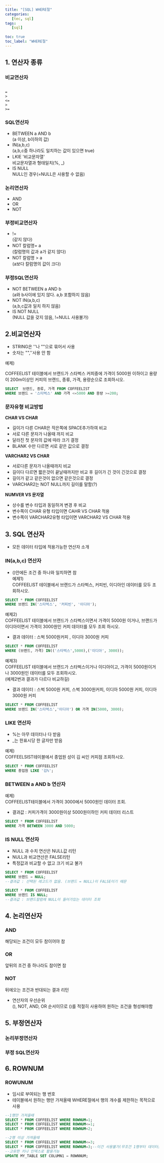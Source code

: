 ```yaml
---
title: "[SQL] WHERE절"
categories:
   [tec, sql]
tags:
   [sql]
   
toc: true
toc_label: "WHERE절"
---
```


## 1. 연산자 종류
### 비교연산자
```  

=
>
<=
>
>=
```  

### SQL연산자
- BETWEEN a AND b  
(a 이상, b이하의 값)
- IN(a,b,c)  
(a,b,c중 하나라도 일치하는 값이 있으면 true)
- LKIE '비교문자열'  
비교문자열과 형태일치(%, _)
- IS NULL  
NULL인 경우(=NULL은 사용할 수 없음)  

### 논리연산자
- AND
- OR
- NOT  

### 부정비교연산자  
- !=  
(같지 않다)
- NOT 칼럼명= a  
(칼럼명의 값과 a가 같지 않다)
- NOT 칼럼명 > a  
(a보다 칼럼명의 값이 크다)  

### 부정SQL연산자
- NOT BETWEEN a AND b  
(a와 b사이에 있지 않다. a,b 포함하지 않음)
- NOT IN(a,b,c)  
(a,b,c값과 일치 하지 않음)
- IS NOT NULL  
(NULL 값을 갖지 않음, !=NULL 사용불가)  

## 2.비교연산자

- STRING은 ''나 ""으로 묶어서 사용
- 숫자는 "",''사용 안 함

예제)  

COFFEELIST 테이블에서 브랜드가 스타벅스 커피중에 가격이 5000원 이하이고 용량이 200m이상인 커피의 브랜드, 종류, 가격, 용량순으로 조회하시오.  
```sql
SELECT  브랜드, 종류, 가격 FROM COFFEELIST
WHERE 브랜드 = '스타벅스' AND 가격 <=5000 AND 용량 >=200;
```  

### 문자유형 비교방법  
**CHAR VS CHAR**
- 길이가 다른 CHAR은 작은쪽에 SPACE추가하여 비교
- 서로 다른 문자가 나올때 까지 비교
- 달라진 첫 문자의 값에 따라 크기 결정
- BLANK 수만 다르면 서로 같은 값으로 결정

**VARCHAR2 VS CHAR**
- 서로다른 문자가 나올때까지 비교
- 길이다 다르면 짧은것이 끝날때까지만 비교 후 길이가 긴 것이 긴것으로 결정
- 길이가 같고 같은것이 없으면 같은것으로 결정
- VARCHAR2는  NOT NULL까지 길이를 말함(?)

**NUMVER VS 문자열**
- 상수를 변수 타입과 동일하겨 변경 후 비교
- 변수쪽이 CHAR 유형 타입이면 CAHR VS CHAR 적용
- 변수쪽이 VARCHAR2유형 타입이면 VARCHAR2 VS CHAR 적용  

## 3. SQL 연산자
- 모든 데이터 타입에 적용가능한 연산자 소개  
### IN(a,b,c) 연산자
- ()안에든 조건 중 하나와 일치하면 참  
예제1)  
COFFEELIST 테이블에서 브랜드가 스타벅스, 커피빈, 이디아인 데이터를 모두 조회하시오.  
```sql
SELECT * FROM COFFEELIST
WHERE 브랜드 IN('스타벅스', '커피빈', '이디아');
```  

예제2)  
COFFEELIST  테이블에서 브랜드가 스타벅스이면서 가격이 5000원 이거나, 브랜드가 이디아이면서 가격이 3000원인 커피 데이터를 모두 조회 하시오.  
* 결과 데이터 : 스벅 5000원커피 , 이디아 3000원 커피  
```sql
SELECT * FROM COFFEELIST
WHERE (브랜드, 가격) IN(('스타벅스',5000),('이디아', 3000));
```  

예제3)  
COFFEELIST 테이블에서  브랜드가 스타벅스이거나 이디아이고, 가격이 5000원이거나 3000원인 데이터를 모두 조회하시오.  
(예제2번과 결과가 다르다 비교하길)  
* 결과 데이터 : 스벅 5000원 커피, 스벅 3000원커피, 이디아 5000원 커피, 이디아 3000원 커피   
```sql
SELECT * FROM COFFEELIST
WHERE 브랜드 IN('스타벅스','이디아') OR 가격 IN(5000, 3000);
```  

### LIKE 연산자
- %는 아무 데이터나 다 받음
- _는 한표시당 한 글자만 받음  

예제)  
COFFEELSIST테이블에서 종업원 성이 김 씨인 커피점 조회하시오.  
```sql
SELECT * FROM COFFEELIST
WHERE 종업원 LIKE '김%';
```  

### BETWEEN a AND b 연산자  

예제)  
COFFEELIST테이블에서 가격이 3000에서 5000원인 데이터 조회.  
* 결과값 : 커피가격이 3000원이상 5000원이하인 커피 데이터 리스트  

```sql
SELECT * FROM COFFEELIST
WHERE 가격 BETWEEN 3000 AND 5000;
```  

### IS NULL 연산자
- NULL 과 수치 연산은 NULL값 리턴
- NULL과 비교연산은 FALSE리턴
- 특정값과 비교할 수 없고  크기 비교 불가  

```sql
SELECT * FROM COFFEELIST
WHERE 브랜드 = NULL;
--결과값 : 선택된 레고드가 없음. (브랜드 = NULL)이 FALSE이기 때문

SELECT * FROM COFFEELIST
WHERE 브랜드 IS NULL;
--결과값 : 브랜드칼럼에 NULL이 들어가있는 데이터 조회
```  

## 4. 논리연산자
### AND  
해당되는 조건이 모두 참이어야 참
### OR  
앞뒤의 조건 중 하나라도 참이면 참
### NOT
뒤에오는 조건과 반대되는 결과 리턴
- 연산자의 우선순위  
(), NOT, AND, OR 순서이므로 ()를 적절히 사용하여 원하는 조건을 형성해야함   

## 5. 부정연산자
### 논리부정연산자
### 부정 SQL연산자  

## 6. ROWNUM
### ROWUNUM
- 임시로 부여되는 행 번호
- 테이블에서 원하는 행만 가져올때 WHERE절에서 행의 개수를 제한하는 목적으로 사용

```sql
--1행만 가져올때
SELECT * FROM COFFEELIST WHERE ROWNUM=1;
SELECT * FROM COFFEELIST WHERE ROWNUM<=1;
SELECT * FROM COFFEELIST WHERE ROWNUM<2;

--2행 이상 가져올때
SELECT * FROM COFFEELIST WHERE ROWNUM<=3;
SELECT * FROM COFFEELIST WHERE ROWNUM=3;--이건 사용불가(무조건 1행부터 데이터를 가져오기때문)
--고유한 키나 인덱스로 활용가능
UPDATE MY_TABLE SET COLUMN1 = ROWNNUM;
```
